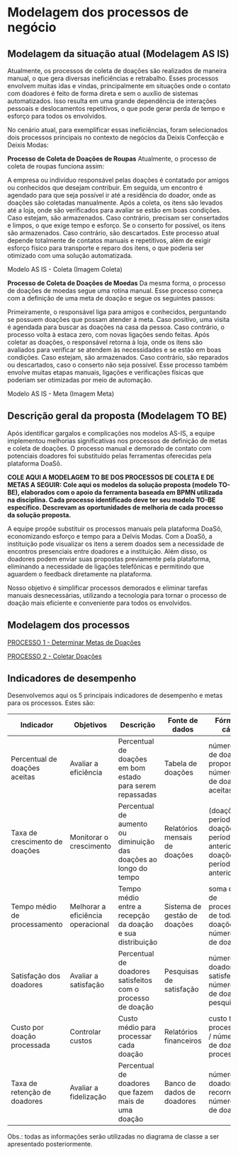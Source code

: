 # Modelagem dos processos de negócio

## Modelagem da situação atual (Modelagem AS IS)

Atualmente, os processos de coleta de doações são realizados de maneira manual, o que gera diversas ineficiências e retrabalho. Esses processos envolvem muitas idas e vindas, principalmente em situações onde o contato com doadores é feito de forma direta e sem o auxílio de sistemas automatizados. Isso resulta em uma grande dependência de interações pessoais e deslocamentos repetitivos, o que pode gerar perda de tempo e esforço para todos os envolvidos.

No cenário atual, para exemplificar essas ineficiências, foram selecionados dois processos principais no contexto de negócios da Deixis Confecção e Deixis Modas:

**Processo de Coleta de Doações de Roupas**
Atualmente, o processo de coleta de roupas funciona assim:

A empresa ou indivíduo responsável pelas doações é contatado por amigos ou conhecidos que desejam contribuir.
Em seguida, um encontro é agendado para que seja possível ir até a residência do doador, onde as doações são coletadas manualmente.
Após a coleta, os itens são levados até a loja, onde são verificados para avaliar se estão em boas condições. Caso estejam, são armazenados. Caso contrário, precisam ser consertados e limpos, o que exige tempo e esforço.
Se o conserto for possível, os itens são armazenados. Caso contrário, são descartados.
Este processo atual depende totalmente de contatos manuais e repetitivos, além de exigir esforço físico para transporte e reparo dos itens, o que poderia ser otimizado com uma solução automatizada.

Modelo AS IS - Coleta
(Imagem Coleta)

**Processo de Coleta de Doações de Moedas**
Da mesma forma, o processo de doações de moedas segue uma rotina manual. Esse processo começa com a definição de uma meta de doação e segue os seguintes passos:

Primeiramente, o responsável liga para amigos e conhecidos, perguntando se possuem doações que possam atender à meta.
Caso positivo, uma visita é agendada para buscar as doações na casa da pessoa. Caso contrário, o processo volta à estaca zero, com novas ligações sendo feitas.
Após coletar as doações, o responsável retorna à loja, onde os itens são avaliados para verificar se atendem às necessidades e se estão em boas condições.
Caso estejam, são armazenados. Caso contrário, são reparados ou descartados, caso o conserto não seja possível.
Esse processo também envolve muitas etapas manuais, ligações e verificações físicas que poderiam ser otimizadas por meio de automação.

Modelo AS IS - Meta
(Imagem Meta)
## Descrição geral da proposta (Modelagem TO BE)

Após identificar gargalos e complicações nos modelos AS-IS, a equipe implementou melhorias significativas nos processos de definição de metas e coleta de doações. O processo manual e demorado de contato com potenciais doadores foi substituído pelas ferramentas oferecidas pela plataforma DoaSô.

**COLE AQUI A MODELAGEM TO BE DOS PROCESSOS DE COLETA E DE METAS A SEGUIR:
Cole aqui os modelos da solução proposta (modelo TO-BE), elaborados com o apoio da ferramenta baseada em BPMN utilizada na disciplina. Cada processo identificado deve ter seu modelo TO-BE específico. Descrevam as oportunidades de melhoria de cada processo da solução proposta.**

A equipe propõe substituir os processos manuais pela plataforma DoaSô, economizando esforço e tempo para a Delvis Modas. Com a DoaSô, a instituição pode visualizar os itens a serem doados sem a necessidade de encontros presenciais entre doadores e a instituição. Além disso, os doadores podem enviar suas propostas previamente pela plataforma, eliminando a necessidade de ligações telefônicas e permitindo que aguardem o feedback diretamente na plataforma.

Nosso objetivo é simplificar processos demorados e eliminar tarefas manuais desnecessárias, utilizando a tecnologia para tornar o processo de doação mais eficiente e conveniente para todos os envolvidos.

## Modelagem dos processos

[PROCESSO 1 - Determinar Metas de Doações](./processes/processo-1-nome-do-processo.md "Detalhamento do processo 1.")

[PROCESSO 2 - Coletar Doações](./processes/processo-2-nome-do-processo.md "Detalhamento do processo 2.")


## Indicadores de desempenho

Desenvolvemos aqui os 5 principais indicadores de desempenho e metas para os processos. Estes são:

| **Indicador** | **Objetivos** | **Descrição** | **Fonte de dados** | **Fórmula de cálculo** |
| ---           | ---           | ---           | ---             | ---             |
| Percentual de doações aceitas | Avaliar a eficiência | Percentual de doações em bom estado para serem repassadas | Tabela de doações | número total de doações propostas / número total de doações aceitas |
| Taxa de crescimento de doações | Monitorar o crescimento | Percentual de aumento ou diminuição das doações ao longo do tempo | Relatórios mensais de doações | (doações no período atual - doações no período anterior) / doações no período anterior |
| Tempo médio de processamento | Melhorar a eficiência operacional | Tempo médio entre a recepção da doação e sua distribuição | Sistema de gestão de doações | soma do tempo de processamento de todas as doações / número total de doações |
| Satisfação dos doadores | Avaliar a satisfação | Percentual de doadores satisfeitos com o processo de doação | Pesquisas de satisfação | número de doadores satisfeitos / número total de doadores pesquisados |
| Custo por doação processada | Controlar custos | Custo médio para processar cada doação | Relatórios financeiros | custo total de processamento / número total de doações processadas |
| Taxa de retenção de doadores | Avaliar a fidelização | Percentual de doadores que fazem mais de uma doação | Banco de dados de doadores | número de doadores recorrentes / número total de doadores |


Obs.: todas as informações serão utilizadas no diagrama de classe a ser apresentado posteriormente.
